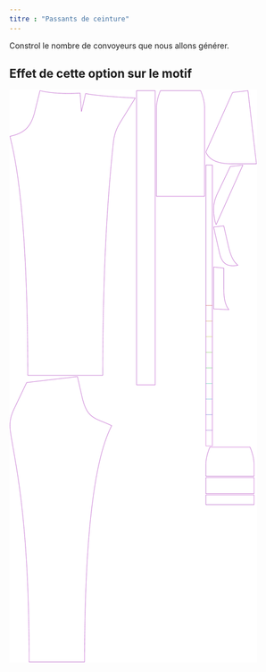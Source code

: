 ```yaml
---
titre : "Passants de ceinture"
---
```


Constrol le nombre de convoyeurs que nous allons générer.

## Effet de cette option sur le motif

![Cette image montre l'effet de cette option en superposant plusieurs variantes qui ont une valeur différente pour cette option](charlie_beltloops_sample.svg "Effet de cette option sur le modèle")
